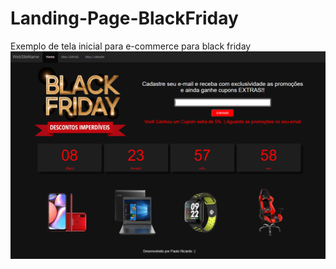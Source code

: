 # Landing-Page-BlackFriday
Exemplo de tela inicial para e-commerce para black friday
![Screenshot](Imagens/captura.png)
